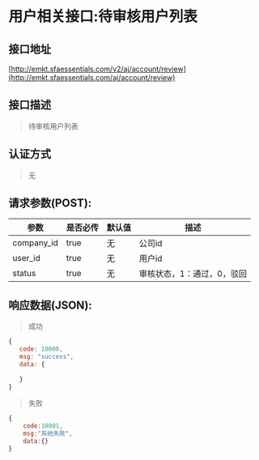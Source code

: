 # 用户相关接口:待审核用户列表

## 接口地址

[http://emkt.sfaessentials.com/v2/aj/account/review](http://emkt.sfaessentials.com/aj/account/review)

## 接口描述

> 待审核用户列表

## 认证方式

> 无

## 请求参数(POST):

| 参数 | 是否必传 | 默认值 |  描述 | 
| ---- | ----- | ----- | ----- | 
|company_id|true|无|公司id|
| user_id | true | 无 | 用户id |
| status| true | 无 | 审核状态，1：通过，0，驳回| 


## 响应数据(JSON):
> 成功

```javascript
{
   code: 10000,
   msg: "success",
   data: {
      
   }
}
```
> 失败 

```javascript
{
    code:10001,
    msg:"系统失败",
    data:{}
}
```
